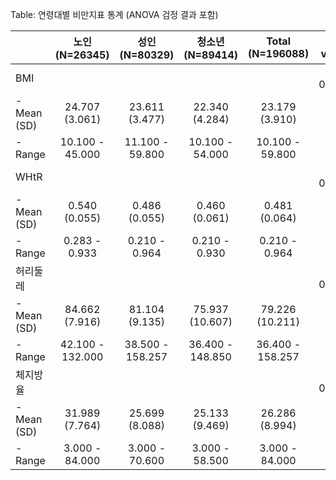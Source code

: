 
Table: 연령대별 비만지표 통계 (ANOVA 검정 결과 포함)

|             |  노인 (N=26345)  |  성인 (N=80329)  | 청소년 (N=89414) | Total (N=196088) | p value|
|:------------|:----------------:|:----------------:|:----------------:|:----------------:|-------:|
|BMI          |                  |                  |                  |                  | < 0.001|
|-  Mean (SD) |  24.707 (3.061)  |  23.611 (3.477)  |  22.340 (4.284)  |  23.179 (3.910)  |        |
|-  Range     | 10.100 - 45.000  | 11.100 - 59.800  | 10.100 - 54.000  | 10.100 - 59.800  |        |
|WHtR         |                  |                  |                  |                  | < 0.001|
|-  Mean (SD) |  0.540 (0.055)   |  0.486 (0.055)   |  0.460 (0.061)   |  0.481 (0.064)   |        |
|-  Range     |  0.283 - 0.933   |  0.210 - 0.964   |  0.210 - 0.930   |  0.210 - 0.964   |        |
|허리둘레     |                  |                  |                  |                  | < 0.001|
|-  Mean (SD) |  84.662 (7.916)  |  81.104 (9.135)  | 75.937 (10.607)  | 79.226 (10.211)  |        |
|-  Range     | 42.100 - 132.000 | 38.500 - 158.257 | 36.400 - 148.850 | 36.400 - 158.257 |        |
|체지방율     |                  |                  |                  |                  | < 0.001|
|-  Mean (SD) |  31.989 (7.764)  |  25.699 (8.088)  |  25.133 (9.469)  |  26.286 (8.994)  |        |
|-  Range     |  3.000 - 84.000  |  3.000 - 70.600  |  3.000 - 58.500  |  3.000 - 84.000  |        |

